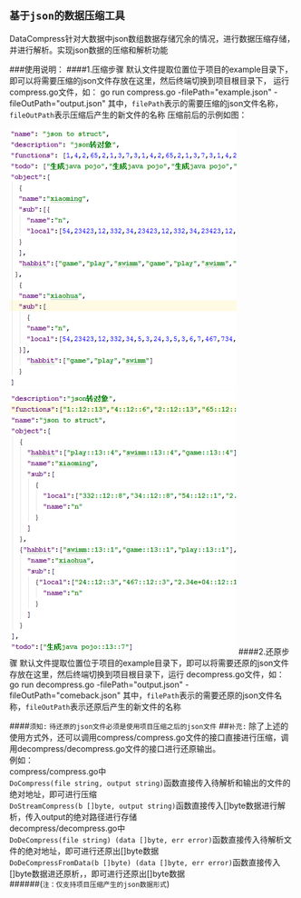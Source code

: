 `基于json的数据压缩工具`
------------------------------------
DataCompress针对大数据中json数组数据存储冗余的情况，进行数据压缩存储，并进行解析。实现json数据的压缩和解析功能

###使用说明：
####1.压缩步骤
    默认文件提取位置位于项目的example目录下，即可以将需要压缩的json文件存放在这里，然后终端切换到项目根目录下，
    运行compress.go文件，如：
    go run compress.go -filePath="example.json" -fileOutPath="output.json"
    其中，`filePath`表示的需要压缩的json文件名称，`fileOutPath`表示压缩后产生的新文件的名称
压缩前后的示例如图：

![](https://github.com/V-I-C-T-O-R/DataCompress/blob/master/image/example.png) ![](https://github.com/V-I-C-T-O-R/DataCompress/blob/master/image/output.png) 
####2.还原步骤
    默认文件提取位置位于项目的example目录下，即可以将需要还原的json文件存放在这里，然后终端切换到项目根目录下，运行
    decompress.go文件，如：
    go run decompress.go -filePath="output.json" -fileOutPath="comeback.json"
    其中，`filePath`表示的需要还原的json文件名称，`fileOutPath`表示还原后产生的新文件的名称

####`须知:`
  `待还原的json文件必须是使用项目压缩之后的json文件`
##`补充:`
除了上述的使用方式外，还可以调用compress/compress.go文件的接口直接进行压缩，调用decompress/decompress.go文件的接口进行还原输出。<br>
例如：<br>
compress/compress.go中<br>
`DoCompress(file string, output string)`函数直接传入待解析和输出的文件的绝对地址，即可进行压缩<br>
`DoStreamCompress(b []byte, output string)`函数直接传入[]byte数据进行解析，传入output的绝对路径进行存储<br>
decompress/decompress.go中<br>
`DoDeCompress(file string) (data []byte, err error)`函数直接传入待解析文件的绝对地址，即可进行还原出[]byte数据<br>
`DoDeCompressFromData(b []byte) (data []byte, err error)`函数直接传入[]byte数据进还原析，，即可进行还原出[]byte数据<br>
######(`注：仅支持项目压缩产生的json数据形式`)
